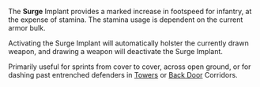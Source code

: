 The **Surge** Implant provides a marked increase in footspeed for infantry, at
the expense of stamina. The stamina usage is dependent on the current armor
bulk.

Activating the Surge Implant will automatically holster the currently drawn
weapon, and drawing a weapon will deactivate the Surge Implant.

Primarily useful for sprints from cover to cover, across open ground, or for
dashing past entrenched defenders in [Towers](../locations/Towers.md) or
[Back Door](../locations/Back_Door.md) Corridors.
